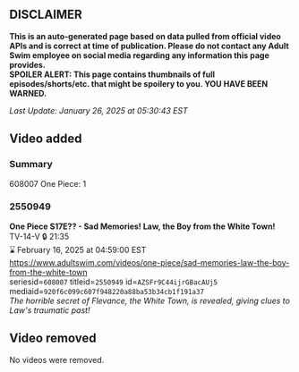 ## DISCLAIMER
**This is an auto-generated page based on data pulled from official video APIs and is correct at time of publication. Please do not contact any Adult Swim employee on social media regarding any information this page provides.**  
**SPOILER ALERT: This page contains thumbnails of full episodes/shorts/etc. that might be spoilery to you. YOU HAVE BEEN WARNED.**  

_Last Update: January 26, 2025 at 05:30:43 EST_
## Video added
### Summary
608007 One Piece: 1  
### 2550949
**One Piece S17E?? - Sad Memories! Law, the Boy from the White Town!**  
TV-14-V 🔒 21:35  
⌛ February 16, 2025 at 04:59:00 EST  
https://www.adultswim.com/videos/one-piece/sad-memories-law-the-boy-from-the-white-town  
seriesid=`608007` titleid=`2550949` id=`AZSFr9C44ijrGBacAUj5` mediaid=`920f6c099c607f948220a88ba53b34cb1f191a37`  
_The horrible secret of Flevance, the White Town, is revealed, giving clues to Law's traumatic past!_  
## Video removed
No videos were removed.  
